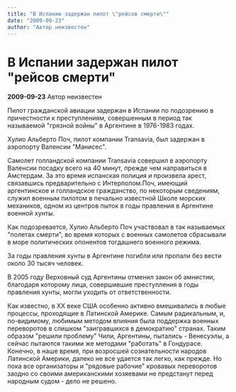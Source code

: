 ```yaml
---
title: "В Испании задержан пилот \"рейсов смерти\""
date: "2009-09-23"
author: "Автор неизвестен"
---
```


# В Испании задержан пилот "рейсов смерти"

**2009-09-23** Автор неизвестен

Пилот гражданской авиации задержан в Испании по подозрению в причестности к преступлениям, совершенным в период так называемой "грязной войны" в Аргентине в 1976-1983 годах.

Хулио Альберто Поч, пилот компании Transavia, был задержан в аэропорту Валенсии "Манисес".

Самолет голландской компании Transavia совершил в аэропорту Валенсии посадку всего на 40 минут, прежде чем направиться в Амстердам. За это время испанская полиция и произвела арест, связавшись предварительно с Интерполом.Поч, имеющий аргентинское и голландское гражданство, по некоторым сведениям, служил военным пилотом в печально известной Школе морских механиков, одном из центров пыток в годы правления в Аргентине военной хунты.

Как подозревается, Хулио Альберто Поч участвовал в так называемых "полетах смерти", во время которых с военных самолетов сбрасывали в море политических опонентов тогдашнего военного режима.

За годы правления хунты в Аргентине погибли или пропали без вести около 30 тысяч человек.

В 2005 году Верховный суд Аргентины отменил закон об амнистии, благодаря которому лица, совершившие преступления в годы правления хунты, могли уходить от ответственности.

Как известно, в XX веке США особенно активно вмешивались в любые процессы, проходящие в Латинской Америке. Самым радикальным, и, по-видимому, любимым методом влияния была поддержка военных переворотов в слишком "заигравшихся в демократию" странах. Таким образом "решили проблему" Чили, Аргентины, пытались - Венесуэлы, а сейчас пытаются такими же методами "работать" в Гондурасе. Конечно, в наше время, при возросшей сознательности народов Латинской Америки, далеко не все удается так легко, как прежде. Но пока все организаторы и "рядовые рабочие" кровавых переворотов заодно со своими американскими хозяевами не предстанут перед народным судом - дело не решено.